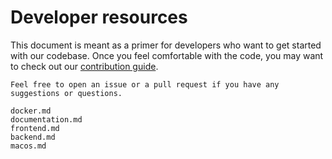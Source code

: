 # Developer resources

This document is meant as a primer for developers who want to get started with our codebase. Once you feel comfortable with the code, you may want to check out our [contribution guide](../contribution.md).

```{admonition} Note
Feel free to open an issue or a pull request if you have any suggestions or questions.
```

```{toctree}
docker.md
documentation.md
frontend.md
backend.md
macos.md
```
